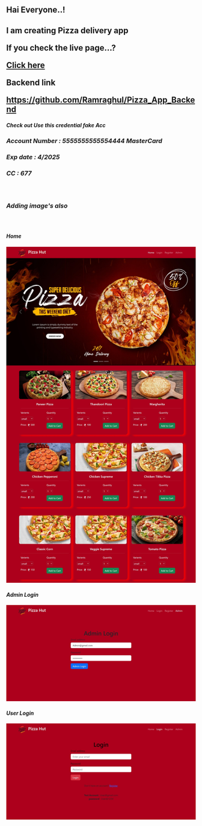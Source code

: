 <h2>Hai Everyone..!<h2/>
<p>I am creating Pizza delivery app<p/>
<p>If you check the live page...?<p/>
<a href="https://pizza-hunt-my.netlify.app">Click here<a/>
<br/>
<p>Backend link<p/>
<a href="https://github.com/Ramraghul/Pizza_App_Backend">https://github.com/Ramraghul/Pizza_App_Backend<a/>
<h5>Check out Use this credential fake Acc<h5/>
<h3>Account Number : 5555555555554444  MasterCard<h3/>
<h3> Exp date : 4/2025<h3/>
<h3> CC : 677<h3/>
<br/>
<h3>Adding image's also<h3/>
<br/>
<h4>Home<h4/>
<img src="./Home1.jpeg" alt="Home">
<br/>
<h4>Admin Login<h4/>
<img src="./Admin.jpeg" alt="Home">
<br/>
<h4>User Login<h4/>
<img src="./User.jpeg" alt="Home">
